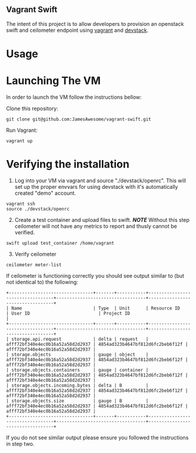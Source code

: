 Vagrant Swift
-------------

The intent of this project is to allow developers to provision an openstack swift and ceilometer endpoint using [vagrant](http://vagrantup.com) and [devstack](http://devstack.org).

Usage
=====

Launching The VM
================

In order to launch the VM follow the instructions bellow:

Clone this repository:
```shell
git clone git@github.com:JamesAwesome/vagrant-swift.git
```

Run Vagrant:
```shell
vagrant up
```

Verifying the installation
==========================

1) Log into your VM via vagrant and source "./devstack/openrc". This will set up the proper envvars for using devstack with it's automatically created "demo" account.
```shell
vagrant ssh
source ./devstack/openrc
```

2) Create a test container and upload files to swift. ***NOTE*** Without this step ceilometer will not have any metrics to report and thusly cannot be verified.
```shell
swift upload test_container /home/vagrant
```

3) Verify ceilometer
```shell
ceilometer meter-list
```

If ceilometer is functioning correctly you should see output similar to (but not identical to) the following:

```
+--------------------------------+-------+-----------+----------------------------------+----------------------------------+----------------------------------+
| Name                           | Type  | Unit      | Resource ID                      | User ID                          | Project ID                       |
+--------------------------------+-------+-----------+----------------------------------+----------------------------------+----------------------------------+
| storage.api.request            | delta | request   | afff72bf340e4ec0b16a52a58d2d2937 | 4854ad323b4647bf812d6fc2beb6f12f | afff72bf340e4ec0b16a52a58d2d2937 |
| storage.objects                | gauge | object    | afff72bf340e4ec0b16a52a58d2d2937 | 4854ad323b4647bf812d6fc2beb6f12f | afff72bf340e4ec0b16a52a58d2d2937 |
| storage.objects.containers     | gauge | container | afff72bf340e4ec0b16a52a58d2d2937 | 4854ad323b4647bf812d6fc2beb6f12f | afff72bf340e4ec0b16a52a58d2d2937 |
| storage.objects.incoming.bytes | delta | B         | afff72bf340e4ec0b16a52a58d2d2937 | 4854ad323b4647bf812d6fc2beb6f12f | afff72bf340e4ec0b16a52a58d2d2937 |
| storage.objects.size           | gauge | B         | afff72bf340e4ec0b16a52a58d2d2937 | 4854ad323b4647bf812d6fc2beb6f12f | afff72bf340e4ec0b16a52a58d2d2937 |
+--------------------------------+-------+-----------+----------------------------------+----------------------------------+----------------------------------+
```

If you do not see similar output please ensure you followed the instructions in step two.
